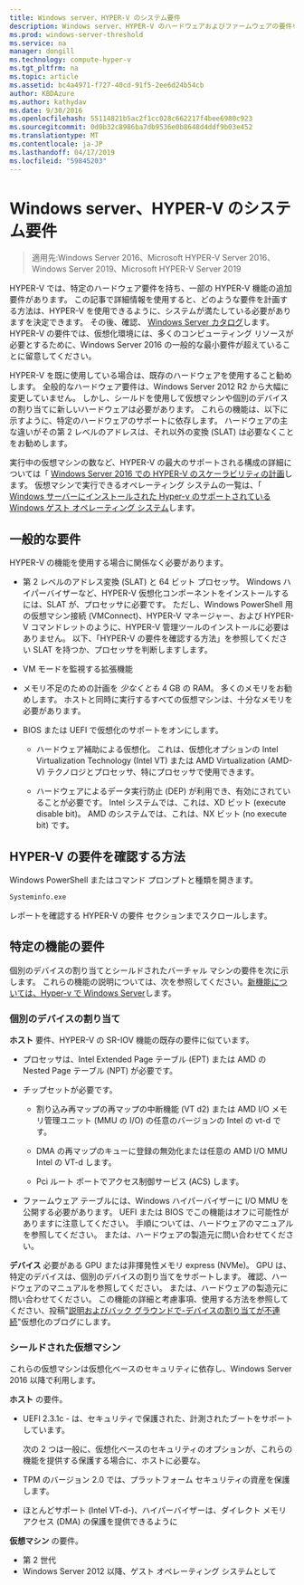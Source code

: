 ```yaml
---
title: Windows server、HYPER-V のシステム要件
description: Windows server、HYPER-V のハードウェアおよびファームウェアの要件を示します
ms.prod: windows-server-threshold
ms.service: na
manager: dongill
ms.technology: compute-hyper-v
ms.tgt_pltfrm: na
ms.topic: article
ms.assetid: bc4a4971-f727-40cd-91f5-2ee6d24b54cb
author: KBDAzure
ms.author: kathydav
ms.date: 9/30/2016
ms.openlocfilehash: 55114821b5ac2f1cc028c662217f4bee6980c923
ms.sourcegitcommit: 0d0b32c8986ba7db9536e0b8648d4ddf9b03e452
ms.translationtype: MT
ms.contentlocale: ja-JP
ms.lasthandoff: 04/17/2019
ms.locfileid: "59845203"
---
```

# <a name="system-requirements-for-hyper-v-on-windows-server"></a>Windows server、HYPER-V のシステム要件

>適用先:Windows Server 2016、Microsoft HYPER-V Server 2016、Windows Server 2019、Microsoft HYPER-V Server 2019

HYPER-V では、特定のハードウェア要件を持ち、一部の HYPER-V 機能の追加要件があります。 この記事で詳細情報を使用すると、どのような要件を計画する方法は、HYPER-V を使用できるように、システムが満たしている必要がありますを決定できます。 その後、確認、 [Windows Server カタログ](https://www.windowsservercatalog.com/)します。 HYPER-V の要件では、仮想化環境には、多くのコンピューティング リソースが必要とするために、Windows Server 2016 の一般的な最小要件が超えていることに留意してください。

HYPER-V を既に使用している場合は、既存のハードウェアを使用すること勧めします。 全般的なハードウェア要件は、Windows Server 2012 R2 から大幅に変更していません。  しかし、シールドを使用して仮想マシンや個別のデバイスの割り当てに新しいハードウェアは必要があります。 これらの機能は、以下に示すように、特定のハードウェアのサポートに依存します。 ハードウェアの主な違いがその第 2 レベルのアドレスは、それ以外の変換 (SLAT) は必要なくことをお勧めします。

実行中の仮想マシンの数など、HYPER-V の最大のサポートされる構成の詳細については「 [Windows Server 2016 での HYPER-V のスケーラビリティの計画](plan/Plan-for-Hyper-V-scalability-in-Windows-Server-2016.md)します。 仮想マシンで実行できるオペレーティング システムの一覧は、「 [Windows サーバーにインストールされた Hyper-v のサポートされている Windows ゲスト オペレーティング システム](Supported-Windows-guest-operating-systems-for-Hyper-V-on-Windows.md)します。

## <a name="general-requirements"></a>一般的な要件

HYPER-V の機能を使用する場合に関係なく必要があります。

- 第 2 レベルのアドレス変換 (SLAT) と 64 ビット プロセッサ。 Windows ハイパーバイザーなど、HYPER-V 仮想化コンポーネントをインストールするには、SLAT が、プロセッサに必要です。 ただし、Windows PowerShell 用の仮想マシン接続 (VMConnect)、HYPER-V マネージャー、および HYPER-V コマンドレットのように、HYPER-V 管理ツールのインストールに必要はありません。 以下、「HYPER-V の要件を確認する方法」を参照してください SLAT を持つか、プロセッサを判断しますします。

- VM モードを監視する拡張機能

- メモリ不足のための計画を *少なくとも* 4 GB の RAM。 多くのメモリをお勧めします。 ホストと同時に実行するすべての仮想マシンは、十分なメモリを必要があります。

- BIOS または UEFI で仮想化のサポートをオンにします。

  - ハードウェア補助による仮想化。 これは、仮想化オプションの Intel Virtualization Technology (Intel VT) または AMD Virtualization (AMD-V) テクノロジとプロセッサ、特にプロセッサで使用できます。

  - ハードウェアによるデータ実行防止 (DEP) が利用でき、有効にされていることが必要です。 Intel システムでは、これは、XD ビット (execute disable bit)。 AMD のシステムでは、これは、NX ビット (no execute bit) です。

## <a name="bkmk_CheckReq"></a>HYPER-V の要件を確認する方法

Windows PowerShell またはコマンド プロンプトと種類を開きます。

```cmd
Systeminfo.exe
```

レポートを確認する HYPER-V の要件 セクションまでスクロールします。

## <a name="requirements-for-specific-features"></a>特定の機能の要件

個別のデバイスの割り当てとシールドされたバーチャル マシンの要件を次に示します。 これらの機能の説明については、次を参照してください。[新機能については、Hyper-v で Windows Server](What-s-new-in-Hyper-V-on-Windows.md)します。

### <a name="discrete-device-assignment"></a>個別のデバイスの割り当て

**ホスト** 要件、HYPER-V の SR-IOV 機能の既存の要件に似ています。

- プロセッサは、Intel Extended Page テーブル (EPT) または AMD の Nested Page テーブル (NPT) が必要です。

- チップセットが必要です。

  - 割り込み再マップの再マップの中断機能 (VT d2) または AMD I/O メモリ管理ユニット (MMU の I/O) の任意のバージョンの Intel の vt-d です。

  - DMA の再マップのキューに登録の無効化または任意の AMD I/O MMU Intel の VT-d します。

  - Pci ルート ポートでアクセス制御サービス (ACS) します。

- ファームウェア テーブルには、Windows ハイパーバイザーに I/O MMU を公開する必要があります。 UEFI または BIOS でこの機能はオフに可能性がありますに注意してください。 手順については、ハードウェアのマニュアルを参照してください。 または、ハードウェアの製造元に問い合わせてください。

**デバイス** 必要がある GPU または非揮発性メモリ express (NVMe)。 GPU は、特定のデバイスは、個別のデバイスの割り当てをサポートします。 確認、ハードウェアのマニュアルを参照してください。 または、ハードウェアの製造元に問い合わせてください。 この機能の詳細と考慮事項、使用する方法を参照してください、投稿"[説明およびバック グラウンドで-デバイスの割り当てが不連続](https://blogs.technet.com/b/virtualization/archive/2015/11/19/discrete-device-assignment.aspx)"仮想化のブログにします。

### <a name="shielded-virtual-machines"></a>シールドされた仮想マシン

これらの仮想マシンは仮想化ベースのセキュリティに依存し、Windows Server 2016 以降で利用します。

**ホスト** の要件。

- UEFI 2.3.1c - は、セキュリティで保護された、計測されたブートをサポートしています。

  次の 2 つは一般に、仮想化ベースのセキュリティのオプションが、これらの機能を提供する保護する場合に、ホストに必要な。

- TPM のバージョン 2.0 では、プラットフォーム セキュリティの資産を保護します。
- ほとんどサポート (Intel VT-d-)、ハイパーバイザーは、ダイレクト メモリ アクセス (DMA) の保護を提供できるように

**仮想マシン** の要件。

- 第 2 世代
- Windows Server 2012 以降、ゲスト オペレーティング システムとして

